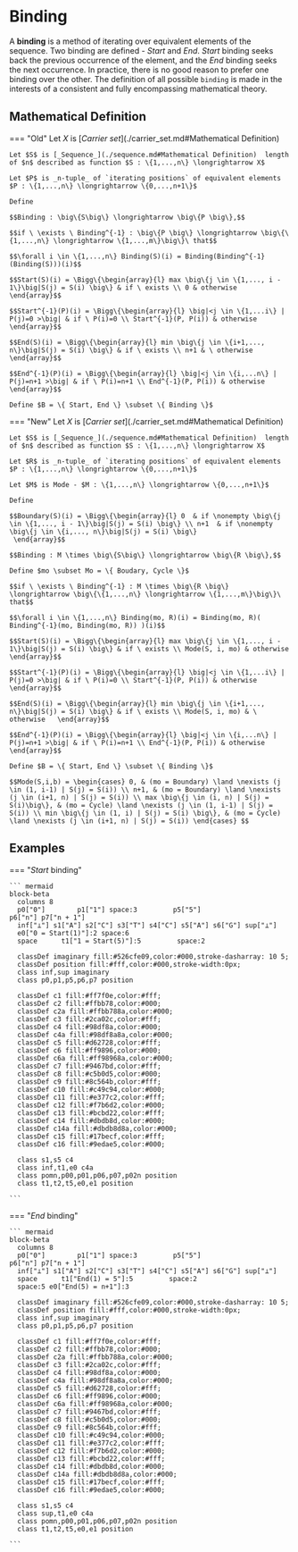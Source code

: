 # Binding

A __binding__ is a method of iterating over equivalent elements of the sequence.
Two binding ​are defined - $Start$ and $End$.
$Start$ binding seeks back the previous occurrence of the element, and the $End$ binding seeks the next occurrence.
In practice, there is no good reason to prefer one binding over the other.
The definition of all possible `binding` is made in the interests of a consistent and fully encompassing mathematical theory.

## Mathematical Definition

=== "Old"
    Let $X$ is [_Carrier set_](./carrier_set.md#Mathematical Definition)

    Let $S$ is [_Sequence_](./sequence.md#Mathematical Definition)  length of $n$ described as function $S : \{1,...,n\} \longrightarrow X$

    Let $P$ is _n-tuple_ of `iterating positions` of equivalent elements $P : \{1,...,n\} \longrightarrow \{0,...,n+1\}$

    Define

    $$Binding : \big\{S\big\} \longrightarrow \big\{P \big\},$$

    $$if \ \exists \ Binding^{-1} : \big\{P \big\} \longrightarrow \big\{\{1,...,n\} \longrightarrow \{1,...,m\}\big\}\ that$$

    $$\forall i \in \{1,...,n\} Binding(S)(i) = Binding(Binding^{-1}(Binding(S)))(i)$$

    $$Start(S)(i) = \Bigg\{\begin{array}{l} max \big\{j \in \{1,..., i - 1\}\big|S(j) = S(i) \big\} & if \ exists \\ 0 & otherwise   \end{array}$$

    $$Start^{-1}(P)(i) = \Bigg\{\begin{array}{l} \big|<j \in \{1,...i\} | P(j)=0 >\big| & if \ P(i)=0 \\ Start^{-1}(P, P(i)) & otherwise   \end{array}$$

    $$End(S)(i) = \Bigg\{\begin{array}{l} min \big\{j \in \{i+1,..., n\}\big|S(j) = S(i) \big\} & if \ exists \\ n+1 & \ otherwise   \end{array}$$

    $$End^{-1}(P)(i) = \Bigg\{\begin{array}{l} \big|<j \in \{i,...n\} | P(j)=n+1 >\big| & if \ P(i)=n+1 \\ End^{-1}(P, P(i)) & otherwise   \end{array}$$

    Define $B = \{ Start, End \} \subset \{ Binding \}$


=== "New"
    Let $X$ is [_Carrier set_](./carrier_set.md#Mathematical Definition)

    Let $S$ is [_Sequence_](./sequence.md#Mathematical Definition)  length of $n$ described as function $S : \{1,...,n\} \longrightarrow X$

    Let $R$ is _n-tuple_ of `iterating positions` of equivalent elements $P : \{1,...,n\} \longrightarrow \{0,...,n+1\}$

    Let $M$ is Mode - $M : \{1,...,n\} \longrightarrow \{0,...,n+1\}$

    Define

    $$Boundary(S)(i) = \Bigg\{\begin{array}{l} 0  & if \nonempty \big\{j \in \{1,..., i - 1\}\big|S(j) = S(i) \big\} \\ n+1  & if \nonempty \big\{j \in \{i,..., n\}\big|S(j) = S(i) \big\}
     \end{array}$$

    $$Binding : M \times \big\{S\big\} \longrightarrow \big\{R \big\},$$

    Define $mo \subset Mo = \{ Boudary, Cycle \}$

    $$if \ \exists \ Binding^{-1} : M \times \big\{R \big\} \longrightarrow \big\{\{1,...,n\} \longrightarrow \{1,...,m\}\big\}\ that$$

    $$\forall i \in \{1,...,n\} Binding(mo, R)(i) = Binding(mo, R)( Binding^{-1}(mo, Binding(mo, R)) )(i)$$

    $$Start(S)(i) = \Bigg\{\begin{array}{l} max \big\{j \in \{1,..., i - 1\}\big|S(j) = S(i) \big\} & if \ exists \\ Mode(S, i, mo) & otherwise   \end{array}$$

    $$Start^{-1}(P)(i) = \Bigg\{\begin{array}{l} \big|<j \in \{1,...i\} | P(j)=0 >\big| & if \ P(i)=0 \\ Start^{-1}(P, P(i)) & otherwise   \end{array}$$

    $$End(S)(i) = \Bigg\{\begin{array}{l} min \big\{j \in \{i+1,..., n\}\big|S(j) = S(i) \big\} & if \ exists \\ Mode(S, i, mo) & \ otherwise   \end{array}$$

    $$End^{-1}(P)(i) = \Bigg\{\begin{array}{l} \big|<j \in \{i,...n\} | P(j)=n+1 >\big| & if \ P(i)=n+1 \\ End^{-1}(P, P(i)) & otherwise   \end{array}$$

    Define $B = \{ Start, End \} \subset \{ Binding \}$

    $$Mode(S,i,b) = \begin{cases} 0, & (mo = Boundary) \land \nexists (j \in (1, i-1) | S(j) = S(i)) \\ n+1, & (mo = Boundary) \land \nexists (j \in (i+1, n) | S(j) = S(i)) \\ max \big\{j \in (i, n) | S(j) = S(i)\big\}, & (mo = Cycle) \land \nexists (j \in (1, i-1) | S(j) = S(i)) \\ min \big\{j \in (1, i) | S(j) = S(i) \big\}, & (mo = Cycle) \land \nexists (j \in (i+1, n) | S(j) = S(i)) \end{cases} $$


<!-- $$if \ \exists \ Binding^{-1} : \big\{P \big\} \longrightarrow \big\{\{1,...,n\} \longrightarrow \{1,...,m\}\big\}\ that$$

$$\forall i \in \{1,...,n\} Binding(S)(i) = Binding(Binding^{-1}(Binding(S)))(i)$$

$$Start(S)(i) = \Bigg\{\begin{array}{l} max \big\{j \in \{1,..., i - 1\}\big|S(j) = S(i) \big\} & if \ exists \\ 0 & otherwise   \end{array}$$

$$Start^{-1}(P)(i) = \Bigg\{\begin{array}{l} \big|<j \in \{1,...i\} | P(j)=0 >\big| & if \ P(i)=0 \\ Start^{-1}(P, P(i)) & otherwise   \end{array}$$

$$End(S)(i) = \Bigg\{\begin{array}{l} min \big\{j \in \{i+1,..., n\}\big|S(j) = S(i) \big\} & if \ exists \\ n+1 & \ otherwise   \end{array}$$

$$End^{-1}(P)(i) = \Bigg\{\begin{array}{l} \big|<j \in \{i,...n\} | P(j)=n+1 >\big| & if \ P(i)=n+1 \\ End^{-1}(P, P(i)) & otherwise   \end{array}$$ -->



## Examples

=== "$Start$ binding"

    ``` mermaid
    block-beta
      columns 8
      p0["0"]        p1["1"] space:3         p5["5"]                p6["n"] p7["n + 1"]
      inf["⊥"] s1["A"] s2["C"] s3["T"] s4["C"] s5["A"] s6["G"] sup["⊥"]
      e0["0 = Start(1)"]:2 space:6
      space      t1["1 = Start(5)"]:5         space:2

      classDef imaginary fill:#526cfe09,color:#000,stroke-dasharray: 10 5;
      classDef position fill:#fff,color:#000,stroke-width:0px;
      class inf,sup imaginary
      class p0,p1,p5,p6,p7 position

      classDef c1 fill:#ff7f0e,color:#fff;
      classDef c2 fill:#ffbb78,color:#000;
      classDef c2a fill:#ffbb788a,color:#000;
      classDef c3 fill:#2ca02c,color:#fff;
      classDef c4 fill:#98df8a,color:#000;
      classDef c4a fill:#98df8a8a,color:#000;
      classDef c5 fill:#d62728,color:#fff;
      classDef c6 fill:#ff9896,color:#000;
      classDef c6a fill:#ff98968a,color:#000;
      classDef c7 fill:#9467bd,color:#fff;
      classDef c8 fill:#c5b0d5,color:#000;
      classDef c9 fill:#8c564b,color:#fff;
      classDef c10 fill:#c49c94,color:#000;
      classDef c11 fill:#e377c2,color:#fff;
      classDef c12 fill:#f7b6d2,color:#000;
      classDef c13 fill:#bcbd22,color:#fff;
      classDef c14 fill:#dbdb8d,color:#000;
      classDef c14a fill:#dbdb8d8a,color:#000;
      classDef c15 fill:#17becf,color:#fff;
      classDef c16 fill:#9edae5,color:#000;

      class s1,s5 c4
      class inf,t1,e0 c4a
      class pomn,p00,p01,p06,p07,p02n position
      class t1,t2,t5,e0,e1 position

    ```

=== "$End$ binding"

    ``` mermaid
    block-beta
      columns 8
      p0["0"]        p1["1"] space:3         p5["5"]                p6["n"] p7["n + 1"]
      inf["⊥"] s1["A"] s2["C"] s3["T"] s4["C"] s5["A"] s6["G"] sup["⊥"]
      space      t1["End(1) = 5"]:5         space:2
      space:5 e0["End(5) = n+1"]:3

      classDef imaginary fill:#526cfe09,color:#000,stroke-dasharray: 10 5;
      classDef position fill:#fff,color:#000,stroke-width:0px;
      class inf,sup imaginary
      class p0,p1,p5,p6,p7 position

      classDef c1 fill:#ff7f0e,color:#fff;
      classDef c2 fill:#ffbb78,color:#000;
      classDef c2a fill:#ffbb788a,color:#000;
      classDef c3 fill:#2ca02c,color:#fff;
      classDef c4 fill:#98df8a,color:#000;
      classDef c4a fill:#98df8a8a,color:#000;
      classDef c5 fill:#d62728,color:#fff;
      classDef c6 fill:#ff9896,color:#000;
      classDef c6a fill:#ff98968a,color:#000;
      classDef c7 fill:#9467bd,color:#fff;
      classDef c8 fill:#c5b0d5,color:#000;
      classDef c9 fill:#8c564b,color:#fff;
      classDef c10 fill:#c49c94,color:#000;
      classDef c11 fill:#e377c2,color:#fff;
      classDef c12 fill:#f7b6d2,color:#000;
      classDef c13 fill:#bcbd22,color:#fff;
      classDef c14 fill:#dbdb8d,color:#000;
      classDef c14a fill:#dbdb8d8a,color:#000;
      classDef c15 fill:#17becf,color:#fff;
      classDef c16 fill:#9edae5,color:#000;

      class s1,s5 c4
      class sup,t1,e0 c4a
      class pomn,p00,p01,p06,p07,p02n position
      class t1,t2,t5,e0,e1 position

    ```
